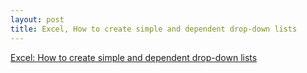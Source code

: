 ```yaml
---
layout: post
title: Excel, How to create simple and dependent drop-down lists
---
```


[Excel: How to create simple and dependent drop-down lists](https://www.pcworld.com/article/3276341/office-software/excel-how-to-create-simple-and-dependent-drop-down-lists.html#tk.rss_all)
